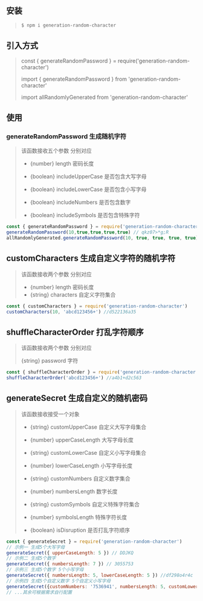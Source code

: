 ## 安装

> ```bash
> $ npm i generation-random-character
> ```

## 引入方式

> const { generateRandomPassword } = require('generation-random-character')
>
> import { generateRandomPassword } from 'generation-random-character'
>
> import allRandomlyGenerated from 'generation-random-character'

## 使用

### generateRandomPassword 生成随机字符

> 该函数接收五个参数 分别对应
>
> - {number} length 密码长度
>
> - {boolean} includeUpperCase 是否包含大写字母
>
> - {boolean} includeLowerCase 是否包含小写字母
>
> - {boolean} includeNumbers 是否包含数字
>
> - {boolean} includeSymbols 是否包含特殊字符

```javascript
const { generateRandomPassword } = require('generation-random-character')
generateRandomPassword(10,true,true,true,true) // qkz07>*g;R
allRandomlyGenerated.generateRandomPassword(10, true, true, true, true) // UO?Sh55#B2
```

## customCharacters 生成自定义字符的随机字符

> 该函数接收两个参数 分别对应
>
> - {number} length 密码长度
> - {string} characters 自定义字符集合

```javascript
const { customCharacters } = require('generation-random-character')
customCharacters(10, 'abcd123456+') //d522136a35
```

## shuffleCharacterOrder 打乱字符顺序

> 该函数接收两个参数 分别对应
>
> {string} password 字符

```javascript
const { shuffleCharacterOrder } = require('generation-random-character')
shuffleCharacterOrder('abcd123456+') //a4b1+d2c563
```

## generateSecret 生成自定义的随机密码

> 该函数接收接受一个对象
>
> - {string} customUpperCase 自定义大写字母集合
>
> - {number} upperCaseLength 大写字母长度
>
> - {string} customLowerCase 自定义小写字母集合
>
> - {number} lowerCaseLength 小写字母长度
>
> - {string} customNumbers 自定义数字集合
>
> - {number} numbersLength 数字长度
>
> - {string} customSymbols 自定义特殊字符集合
>
> - {number} symbolsLength 特殊字符长度
>
> - {boolean} isDisruption 是否打乱字符顺序

```javascript
const { generateSecret } = require('generation-random-character')
// 示例一 生成5个大写字母
generateSecret({ upperCaseLength: 5 }) // DDJKQ
// 示例二 生成5个数字
generateSecret({ numbersLength: 7 }) // 3055753
// 示例三 生成5个数字 5个小写字母
generateSecret({ numbersLength: 5, lowerCaseLength: 5 }) //df298o4r4c
// 示例四 生成5个自定义数字 5个自定义小写字母
generateSecret({customNumbers: '7536941', numbersLength: 5, customLowerCase: 'abcdfr', lowerCaseLength: 5 }) // 6bd659ff3d
// ...其余可根据需求自行配置
```





